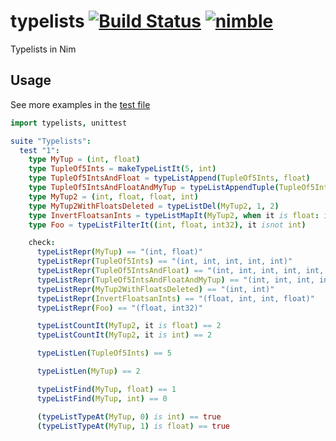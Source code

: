 # typelists [![Build Status](https://travis-ci.org/yglukhov/typelists.svg?branch=master)](https://travis-ci.org/yglukhov/typelists) [![nimble](https://raw.githubusercontent.com/yglukhov/nimble-tag/master/nimble_js.png)](https://github.com/yglukhov/nimble-tag)
Typelists in Nim

## Usage

See more examples in the [test file](https://github.com/yglukhov/typelists/blob/master/tests/test1.nim)

```nim
import typelists, unittest

suite "Typelists":
  test "1":
    type MyTup = (int, float)
    type TupleOf5Ints = makeTypeListIt(5, int)
    type TupleOf5IntsAndFloat = typeListAppend(TupleOf5Ints, float)
    type TupleOf5IntsAndFloatAndMyTup = typeListAppendTuple(TupleOf5IntsAndFloat, MyTup)
    type MyTup2 = (int, float, float, int)
    type MyTup2WithFloatsDeleted = typeListDel(MyTup2, 1, 2)
    type InvertFloatsanInts = typeListMapIt(MyTup2, when it is float: int else: float)
    type Foo = typeListFilterIt((int, float, int32), it isnot int)

    check:
      typeListRepr(MyTup) == "(int, float)"
      typeListRepr(TupleOf5Ints) == "(int, int, int, int, int)"
      typeListRepr(TupleOf5IntsAndFloat) == "(int, int, int, int, int, float)"
      typeListRepr(TupleOf5IntsAndFloatAndMyTup) == "(int, int, int, int, int, float, int, float)"
      typeListRepr(MyTup2WithFloatsDeleted) == "(int, int)"
      typeListRepr(InvertFloatsanInts) == "(float, int, int, float)"
      typeListRepr(Foo) == "(float, int32)"

      typeListCountIt(MyTup2, it is float) == 2
      typeListCountIt(MyTup2, it is int) == 2

      typeListLen(TupleOf5Ints) == 5

      typeListLen(MyTup) == 2

      typeListFind(MyTup, float) == 1
      typeListFind(MyTup, int) == 0

      (typeListTypeAt(MyTup, 0) is int) == true
      (typeListTypeAt(MyTup, 1) is float) == true
```
